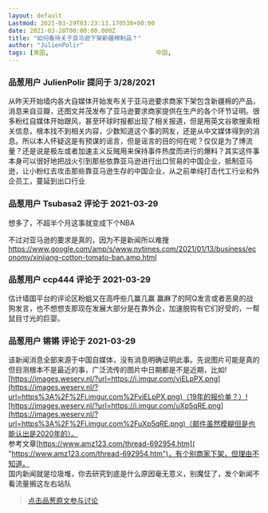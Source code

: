 ```yaml
---
layout: default
Lastmod: 2021-03-29T03:23:13.170538+00:00
date: 2021-03-28T00:00:00.000Z
title: "如何看待关于亚马逊下架新疆棉制品？"
author: "JulienPolir"
tags: [美国,								中国,								新疆]
---
```



### 品葱用户 **JulienPolir** 提问于 3/28/2021
    
从昨天开始墙内各大自媒体开始发布关于亚马逊要求商家下架包含新疆棉的产品，消息来自豆瓣，还图文并茂发布了亚马逊要求商家提供在生产的各个环节证明。很多粉红自媒体开始跟风，甚至环球时报都出现了相关报道，但是用英文谷歌搜索相关信息，根本找不到相关内容，少数知道这个事的网友，还是从中文媒体得到的消息。所以本人怀疑这是有预谋的谣言，但是谣言的目的何在呢？仅仅是为了博流量？还是说是极左或者加速主义反贼用来保持事件热度而进行的爆料？其实这件事本身可以很好地把战火引到那些依靠亚马逊进行出口贸易的中国企业，抵制亚马逊，让小粉红去攻击那些靠亚马逊生存的中国企业，从之前单纯打击代工行业和外企员工，蔓延到出口行业
    
                

### 品葱用户 **Tsubasa2** 评论于 2021-03-29
        
想多了，不超半个月这事就变成下个NBA  
  
不过对亚马逊的要求是真的，因为不是新闻所以难搜  
https://www.google.com/amp/s/www.nytimes.com/2021/01/13/business/economy/xinjiang-cotton-tomato-ban.amp.html
        
                

### 品葱用户 **ccp444** 评论于 2021-03-29
        
估计墙国平台的评论区粉蛆又在高呼些几赢几赢 赢麻了的阿Q发言或者恶臭的战狗发言，也不想想支那现在发展大部分是在靠外企，加速脱钩有它们好受的，一帮鼠目寸光的巨婴。
        
                

### 品葱用户 **锵锵** 评论于 2021-03-29
        
该新闻消息全部来源于中国自媒体，没有消息明确证明此事。先说图片可能是真的但目测根本不是最近的事，广泛流传的图片中日期都是不是近期，比如![https://images.weserv.nl/?url=https://i.imgur.com/viELpPX.png](https://images.weserv.nl/?url=https%3A%2F%2Fi.imgur.com%2FviELpPX.png)（19年的报价单？）![https://images.weserv.nl/?url=https://i.imgur.com/uXp5qRE.png](https://images.weserv.nl/?url=https%3A%2F%2Fi.imgur.com%2FuXp5qRE.png)（邮件虽然模糊但是也能认出是2020年的）。  
参考文章[https://www.amz123.com/thread-692954.htm]( "https://www.amz123.com/thread-692954.htm")，有个别商家下架，但理由不知道。  
国内新闻就是垃圾堆，你去研究到底是什么原因毫无意义，别魔怔了，发个新闻不看流量搁这左右站队
        
                





> [点击品葱原文参与讨论](https://pincong.rocks/question/37503)

